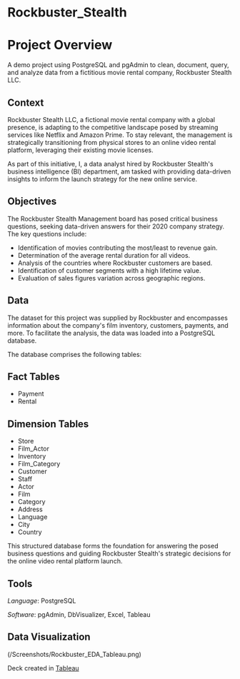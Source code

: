 # Rockbuster_Stealth

# Project Overview

A demo project using PostgreSQL and pgAdmin to clean, document, query, and analyze data from a fictitious movie rental company, Rockbuster Stealth LLC.

## Context

Rockbuster Stealth LLC, a fictional movie rental company with a global presence, is adapting to the competitive landscape posed by streaming services like Netflix and Amazon Prime. To stay relevant, the management is strategically transitioning from physical stores to an online video rental platform, leveraging their existing movie licenses.

As part of this initiative, I, a data analyst hired by Rockbuster Stealth's business intelligence (BI) department, am tasked with providing data-driven insights to inform the launch strategy for the new online service.

## Objectives

The Rockbuster Stealth Management board has posed critical business questions, seeking data-driven answers for their 2020 company strategy. The key questions include:

- Identification of movies contributing the most/least to revenue gain.
- Determination of the average rental duration for all videos.
- Analysis of the countries where Rockbuster customers are based.
- Identification of customer segments with a high lifetime value.
- Evaluation of sales figures variation across geographic regions.

## Data

The dataset for this project was supplied by Rockbuster and encompasses information about the company's film inventory, customers, payments, and more. To facilitate the analysis, the data was loaded into a PostgreSQL database.

The database comprises the following tables:

## Fact Tables

- Payment
- Rental

## Dimension Tables

- Store
- Film_Actor
- Inventory
- Film_Category
- Customer
- Staff
- Actor
- Film
- Category
- Address
- Language
- City
- Country

This structured database forms the foundation for answering the posed business questions and guiding Rockbuster Stealth's strategic decisions for the online video rental platform launch.


## Tools

_Language_: PostgreSQL

_Software_: pgAdmin, DbVisualizer, Excel, Tableau

## Data Visualization

(/Screenshots/Rockbuster_EDA_Tableau.png)

Deck created in [Tableau](https://public.tableau.com/app/profile/greta.lawani/viz/3_10RockbusterStealthLLC/RockbusterCompetitivenessAnalysis)
